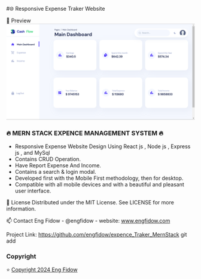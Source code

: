 #🌐 Responsive Expense Traker Website

📸 Preview
![preview img](/preview.png)
### 🔥 MERN STACK EXPENCE MANAGEMENT SYSTEM 🔥

- Responsive Expense Website Design Using React js , Node js , Express js , and MySql
- Contains CRUD Operation.
- Have Report Expense And Income.
- Contains a search & login modal.
- Developed first with the Mobile First methodology, then for desktop.
- Compatible with all mobile devices and with a beautiful and pleasant user interface.

📝 License
Distributed under the MIT License. See LICENSE for more information.

📫 Contact
Eng Fidow - @engfidow - website: www.engfidow.com

Project Link: https://github.com/engfidow/expence_Traker_MernStack
git add

### Copyright 

⭐️ [Copyright 2024 Eng Fidow ](https://www.engfidow.com/)

